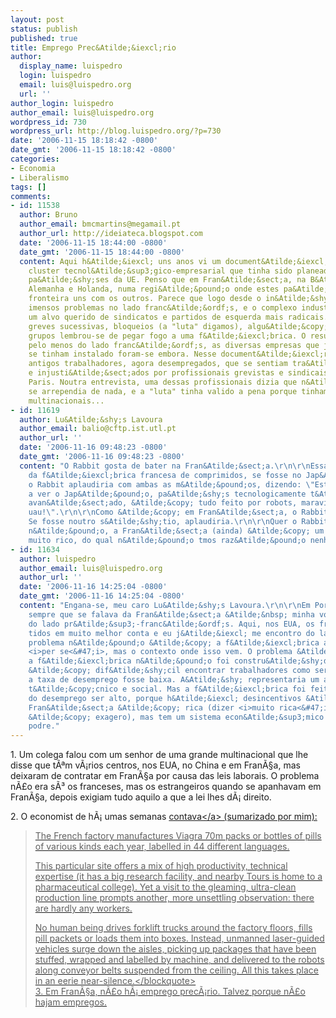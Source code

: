 ```yaml
---
layout: post
status: publish
published: true
title: Emprego Prec&Atilde;&iexcl;rio
author:
  display_name: luispedro
  login: luispedro
  email: luis@luispedro.org
  url: ''
author_login: luispedro
author_email: luis@luispedro.org
wordpress_id: 730
wordpress_url: http://blog.luispedro.org/?p=730
date: '2006-11-15 18:18:42 -0800'
date_gmt: '2006-11-15 18:18:42 -0800'
categories:
- Economia
- Liberalismo
tags: []
comments:
- id: 11538
  author: Bruno
  author_email: bmcmartins@megamail.pt
  author_url: http://ideiateca.blogspot.com
  date: '2006-11-15 18:44:00 -0800'
  date_gmt: '2006-11-15 18:44:00 -0800'
  content: Aqui h&Atilde;&iexcl; uns anos vi um document&Atilde;&iexcl;rio sobre um
    cluster tecnol&Atilde;&sup3;gico-empresarial que tinha sido planeado em alguns
    pa&Atilde;&shy;ses da UE. Penso que em Fran&Atilde;&sect;a, na B&Atilde;&copy;lgica,
    Alemanha e Holanda, numa regi&Atilde;&pound;o onde estes pa&Atilde;&shy;ses fazem
    fronteira uns com os outros. Parece que logo desde o in&Atilde;&shy;cio, apareceram
    imensos problemas no lado franc&Atilde;&ordf;s, e o complexo industrial tornou-se
    um alvo querido de sindicatos e partidos de esquerda mais radicais. No meio das
    greves sucessivas, bloqueios (a "luta" digamos), algu&Atilde;&copy;m dum desses
    grupos lembrou-se de pegar fogo a uma f&Atilde;&iexcl;brica. O resultado foi que,
    pelo menos do lado franc&Atilde;&ordf;s, as diversas empresas que j&Atilde;&iexcl;
    se tinham instalado foram-se embora. Nesse document&Atilde;&iexcl;rio entrevistavam-se
    antigos trabalhadores, agora desempregados, que se sentiam tra&Atilde;&shy;dos
    e injusti&Atilde;&sect;ados por profissionais grevistas e sindicais vindos de
    Paris. Noutra entrevista, uma dessas profissionais dizia que n&Atilde;&pound;o
    se arrependia de nada, e a "luta" tinha valido a pena porque tinham vencido poderosas
    multinacionais...
- id: 11619
  author: Lu&Atilde;&shy;s Lavoura
  author_email: balio@cftp.ist.utl.pt
  author_url: ''
  date: '2006-11-16 09:48:23 -0800'
  date_gmt: '2006-11-16 09:48:23 -0800'
  content: "O Rabbit gosta de bater na Fran&Atilde;&sect;a.\r\n\r\nEssa descri&Atilde;&sect;&Atilde;&pound;o
    da f&Atilde;&iexcl;brica francesa de comprimidos, se fosse no Jap&Atilde;&pound;o,
    o Rabbit aplaudiria com ambas as m&Atilde;&pound;os, dizendo: \"Est&Atilde;&pound;o
    a ver o Jap&Atilde;&pound;o, pa&Atilde;&shy;s tecnologicamente t&Atilde;&pound;o
    avan&Atilde;&sect;ado, &Atilde;&copy; tudo feito por robots, maravilha tecnol&Atilde;&sup3;gica,
    uau!\".\r\n\r\nComo &Atilde;&copy; em Fran&Atilde;&sect;a, o Rabbit escarnece.
    Se fosse noutro s&Atilde;&shy;tio, aplaudiria.\r\n\r\nQuer o Rabbit queira quer
    n&Atilde;&pound;o, a Fran&Atilde;&sect;a (ainda) &Atilde;&copy; um pa&Atilde;&shy;s
    muito rico, do qual n&Atilde;&pound;o tmos raz&Atilde;&pound;o nenhuma para escarnecer."
- id: 11634
  author: luispedro
  author_email: luis@luispedro.org
  author_url: ''
  date: '2006-11-16 14:25:04 -0800'
  date_gmt: '2006-11-16 14:25:04 -0800'
  content: "Engana-se, meu caro Lu&Atilde;&shy;s Lavoura.\r\n\r\nEm Portugal, quase
    sempre que se falava da Fran&Atilde;&sect;a &Atilde;&nbsp; minha volta, eu acabava
    do lado pr&Atilde;&sup3;-franc&Atilde;&ordf;s. Aqui, nos EUA, os franceses s&Atilde;&pound;o
    tidos em muito melhor conta e eu j&Atilde;&iexcl; me encontro do lado franco-c&Atilde;&copy;ptico.\r\n\r\nO
    problema n&Atilde;&pound;o &Atilde;&copy; a f&Atilde;&iexcl;brica automatizada
    <i>per se<&#47;i>, mas o contexto onde isso vem. O problema &Atilde;&copy; que
    a f&Atilde;&iexcl;brica n&Atilde;&pound;o foi constru&Atilde;&shy;da assim porque
    &Atilde;&copy; dif&Atilde;&shy;cil encontrar trabalhadores como seria o caso se
    a taxa de desemprego fosse baixa. A&Atilde;&shy; representaria um avan&Atilde;&sect;o
    t&Atilde;&copy;cnico e social. Mas a f&Atilde;&iexcl;brica foi feita assim, apesar
    do desemprego ser alto, porque h&Atilde;&iexcl; desincentivos &Atilde;&nbsp; contrata&Atilde;&sect;&Atilde;&pound;o.\r\n\r\nA
    Fran&Atilde;&sect;a &Atilde;&copy; rica (dizer <i>muito rica<&#47;i>, tamb&Atilde;&copy;m
    &Atilde;&copy; exagero), mas tem um sistema econ&Atilde;&sup3;mico e pol&Atilde;&shy;tico
    podre."
---
```

<p>1. Um colega falou com um senhor de uma grande multinacional que lhe disse que t&Atilde;&ordf;m v&Atilde;&iexcl;rios centros, nos EUA, no China e em Fran&Atilde;&sect;a, mas deixaram de contratar em Fran&Atilde;&sect;a por causa das leis laborais. O problema n&Atilde;&pound;o era s&Atilde;&sup3; os franceses, mas os estrangeiros quando se apanhavam em Fran&Atilde;&sect;a, depois exigiam tudo aquilo a que a lei lhes d&Atilde;&iexcl; direito.</p>
<p>2. O economist de h&Atilde;&iexcl; umas semanas <a href="http:&#47;&#47;economist.com&#47;surveys&#47;displaystory.cfm?story_id=E1_RDQRPRR">contava<&#47;a> (sumarizado por mim):</p>
<blockquote><p>The French factory manufactures Viagra 70m packs or bottles of pills of various kinds each year, labelled in 44 different languages.</p>
<p>This particular site offers a mix of high productivity, technical expertise (it has a big research facility, and nearby Tours is home to a pharmaceutical college). Yet a visit to the gleaming, ultra-clean production line prompts another, more unsettling observation: there are hardly any workers.</p>
<p>No human being drives forklift trucks around the factory floors, fills pill packets or loads them into boxes. Instead, unmanned laser-guided vehicles surge down the aisles, picking up packages that have been stuffed, wrapped and labelled by machine, and delivered to the robots along conveyor belts suspended from the ceiling. All this takes place in an eerie near-silence.<&#47;blockquote><br />
3. Em Fran&Atilde;&sect;a, n&Atilde;&pound;o h&Atilde;&iexcl; emprego prec&Atilde;&iexcl;rio. Talvez porque n&Atilde;&pound;o hajam empregos.</p>

